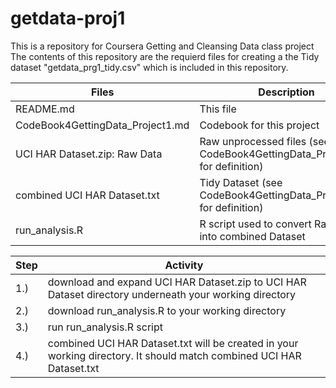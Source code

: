 # getdata-proj1
This is a repository for Coursera Getting and Cleansing Data class project
The contents of this repository are the requierd files for creating a the Tidy dataset 
"getdata_prg1_tidy.csv" which is included in this repository.

Files                         | Description
--------------------------------|------------------------------------------------------
README.md                      | This file
CodeBook4GettingData_Project1.md| Codebook for this project
UCI HAR Dataset.zip: Raw Data   | Raw unprocessed files (see CodeBook4GettingData_Project1.md for definition)
combined UCI HAR Dataset.txt    | Tidy Dataset (see CodeBook4GettingData_Project1.md for definition)
run_analysis.R                  | R script used to convert Raw Date into combined Dataset

Step| Activity
----|-------------
1.) | download and expand UCI HAR Dataset.zip to UCI HAR Dataset directory underneath your working directory
2.) | download run_analysis.R to your working directory
3.) | run run_analysis.R script
4.) | combined UCI HAR Dataset.txt will be created in your working directory. It should match combined UCI HAR Dataset.txt


